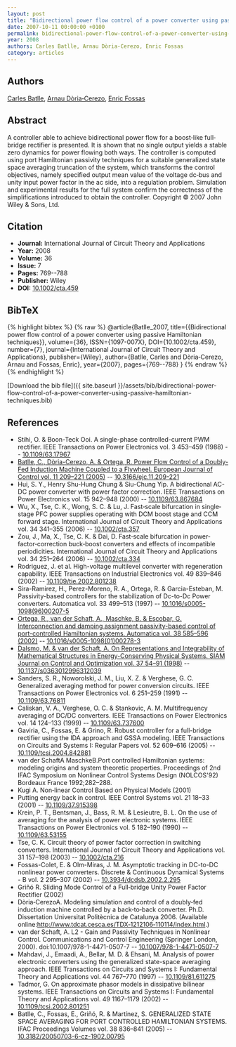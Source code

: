 ```yaml
---
layout: post
title: "Bidirectional power flow control of a power converter using passive Hamiltonian techniques"
date: 2007-10-11 00:00:00 +0100
permalink: bidirectional-power-flow-control-of-a-power-converter-using-passive-hamiltonian-techniques
year: 2008
authors: Carles Batlle, Arnau Dòria‐Cerezo, Enric Fossas
category: articles
---
```

 
## Authors
[Carles Batlle](authors/carles-batlle), [Arnau Dòria‐Cerezo](authors/arnau-doria-cerezo), [Enric Fossas](authors/enric-fossas)
 
## Abstract
A controller able to achieve bidirectional power flow for a boost‐like full‐bridge rectifier is presented. It is shown that no single output yields a stable zero dynamics for power flowing both ways. The controller is computed using port Hamiltonian passivity techniques for a suitable generalized state space averaging truncation of the system, which transforms the control objectives, namely specified output mean value of the voltage dc‐bus and unity input power factor in the ac side, into a regulation problem. Simulation and experimental results for the full system confirm the correctness of the simplifications introduced to obtain the controller. Copyright © 2007 John Wiley &amp; Sons, Ltd.
 
## Citation
- **Journal:** International Journal of Circuit Theory and Applications
- **Year:** 2008
- **Volume:** 36
- **Issue:** 7
- **Pages:** 769--788
- **Publisher:** Wiley
- **DOI:** [10.1002/cta.459](https://doi.org/10.1002/cta.459)
 
## BibTeX
{% highlight bibtex %}
{% raw %}
@article{Batlle_2007,
  title={{Bidirectional power flow control of a power converter using passive Hamiltonian techniques}},
  volume={36},
  ISSN={1097-007X},
  DOI={10.1002/cta.459},
  number={7},
  journal={International Journal of Circuit Theory and Applications},
  publisher={Wiley},
  author={Batlle, Carles and Dòria‐Cerezo, Arnau and Fossas, Enric},
  year={2007},
  pages={769--788}
}
{% endraw %}
{% endhighlight %}
 
[Download the bib file]({{ site.baseurl }}/assets/bib/bidirectional-power-flow-control-of-a-power-converter-using-passive-hamiltonian-techniques.bib)
 
## References
- Stihi, O. & Boon-Teck Ooi. A single-phase controlled-current PWM rectifier. IEEE Transactions on Power Electronics vol. 3 453–459 (1988) -- [10.1109/63.17967](https://doi.org/10.1109/63.17967)
- [Batlle, C., Dòria-Cerezo, A. & Ortega, R. Power Flow Control of a Doubly-Fed Induction Machine Coupled to a Flywheel. European Journal of Control vol. 11 209–221 (2005)](power-flow-control-of-a-doubly-fed-induction-machine-coupled-to-a-flywheel) -- [10.3166/ejc.11.209-221](https://doi.org/10.3166/ejc.11.209-221)
- Hui, S. Y., Henry Shu-Hung Chung & Siu-Chung Yip. A bidirectional AC-DC power converter with power factor correction. IEEE Transactions on Power Electronics vol. 15 942–948 (2000) -- [10.1109/63.867684](https://doi.org/10.1109/63.867684)
- Wu, X., Tse, C. K., Wong, S. C. & Lu, J. Fast‐scale bifurcation in single‐stage PFC power supplies operating with DCM boost stage and CCM forward stage. International Journal of Circuit Theory and Applications vol. 34 341–355 (2006) -- [10.1002/cta.357](https://doi.org/10.1002/cta.357)
- Zou, J., Ma, X., Tse, C. K. & Dai, D. Fast‐scale bifurcation in power‐factor‐correction buck‐boost converters and effects of incompatible periodicities. International Journal of Circuit Theory and Applications vol. 34 251–264 (2006) -- [10.1002/cta.334](https://doi.org/10.1002/cta.334)
- Rodriguez, J. et al. High-voltage multilevel converter with regeneration capability. IEEE Transactions on Industrial Electronics vol. 49 839–846 (2002) -- [10.1109/tie.2002.801238](https://doi.org/10.1109/tie.2002.801238)
- Sira-Ramirez, H., Perez-Moreno, R. A., Ortega, R. & Garcia-Esteban, M. Passivity-based controllers for the stabilization of Dc-to-Dc Power converters. Automatica vol. 33 499–513 (1997) -- [10.1016/s0005-1098(96)00207-5](https://doi.org/10.1016/s0005-1098(96)00207-5)
- [Ortega, R., van der Schaft, A., Maschke, B. & Escobar, G. Interconnection and damping assignment passivity-based control of port-controlled Hamiltonian systems. Automatica vol. 38 585–596 (2002)](interconnection-and-damping-assignment-passivity-based-control-of-port-controlled-hamiltonian-systems) -- [10.1016/s0005-1098(01)00278-3](https://doi.org/10.1016/s0005-1098(01)00278-3)
- [Dalsmo, M. & van der Schaft, A. On Representations and Integrability of Mathematical Structures in Energy-Conserving Physical Systems. SIAM Journal on Control and Optimization vol. 37 54–91 (1998)](on-representations-and-integrability-of-mathematical-structures-in-energy-conserving-physical-systems) -- [10.1137/s0363012996312039](https://doi.org/10.1137/s0363012996312039)
- Sanders, S. R., Noworolski, J. M., Liu, X. Z. & Verghese, G. C. Generalized averaging method for power conversion circuits. IEEE Transactions on Power Electronics vol. 6 251–259 (1991) -- [10.1109/63.76811](https://doi.org/10.1109/63.76811)
- Caliskan, V. A., Verghese, O. C. & Stankovic, A. M. Multifrequency averaging of DC/DC converters. IEEE Transactions on Power Electronics vol. 14 124–133 (1999) -- [10.1109/63.737600](https://doi.org/10.1109/63.737600)
- Gaviria, C., Fossas, E. & Grino, R. Robust controller for a full-bridge rectifier using the IDA approach and GSSA modeling. IEEE Transactions on Circuits and Systems I: Regular Papers vol. 52 609–616 (2005) -- [10.1109/tcsi.2004.842881](https://doi.org/10.1109/tcsi.2004.842881)
- van der SchaftA MaschkeB.Port controlled Hamiltonian systems: modeling origins and system theoretic properties. Proceedings of 2nd IFAC Symposium on Nonlinear Control Systems Design (NOLCOS'92) Bordeaux France 1992;282–288.
- Kugi A. Non‐linear Control Based on Physical Models (2001)
- Putting energy back in control. IEEE Control Systems vol. 21 18–33 (2001) -- [10.1109/37.915398](https://doi.org/10.1109/37.915398)
- Krein, P. T., Bentsman, J., Bass, R. M. & Lesieutre, B. L. On the use of averaging for the analysis of power electronic systems. IEEE Transactions on Power Electronics vol. 5 182–190 (1990) -- [10.1109/63.53155](https://doi.org/10.1109/63.53155)
- Tse, C. K. Circuit theory of power factor correction in switching converters. International Journal of Circuit Theory and Applications vol. 31 157–198 (2003) -- [10.1002/cta.216](https://doi.org/10.1002/cta.216)
- Fossas-Colet, E. & Olm-Miras, J. M. Asymptotic tracking in DC-to-DC nonlinear power converters. Discrete &amp; Continuous Dynamical Systems - B vol. 2 295–307 (2002) -- [10.3934/dcdsb.2002.2.295](https://doi.org/10.3934/dcdsb.2002.2.295)
- Griñó R. Sliding Mode Control of a Full‐bridge Unity Power Factor Rectifier (2002)
- Dòria‐CerezoA. Modeling simulation and control of a doubly‐fed induction machine controlled by a back‐to‐back converter. Ph.D. Dissertation Universitat Politècnica de Catalunya 2006. (Available online:http://www.tdcat.cesca.es/TDX‐1212106‐110114/index.html.)
- van der Schaft, A. L2 - Gain and Passivity Techniques in Nonlinear Control. Communications and Control Engineering (Springer London, 2000). doi:10.1007/978-1-4471-0507-7 -- [10.1007/978-1-4471-0507-7](https://doi.org/10.1007/978-1-4471-0507-7)
- Mahdavi, J., Emaadi, A., Bellar, M. D. & Ehsani, M. Analysis of power electronic converters using the generalized state-space averaging approach. IEEE Transactions on Circuits and Systems I: Fundamental Theory and Applications vol. 44 767–770 (1997) -- [10.1109/81.611275](https://doi.org/10.1109/81.611275)
- Tadmor, G. On approximate phasor models in dissipative bilinear systems. IEEE Transactions on Circuits and Systems I: Fundamental Theory and Applications vol. 49 1167–1179 (2002) -- [10.1109/tcsi.2002.801251](https://doi.org/10.1109/tcsi.2002.801251)
- Batlle, C., Fossas, E., Griñó, R. & Martínez, S. GENERALIZED STATE SPACE AVERAGING FOR PORT CONTROLLED HAMILTONIAN SYSTEMS. IFAC Proceedings Volumes vol. 38 836–841 (2005) -- [10.3182/20050703-6-cz-1902.00795](https://doi.org/10.3182/20050703-6-cz-1902.00795)

